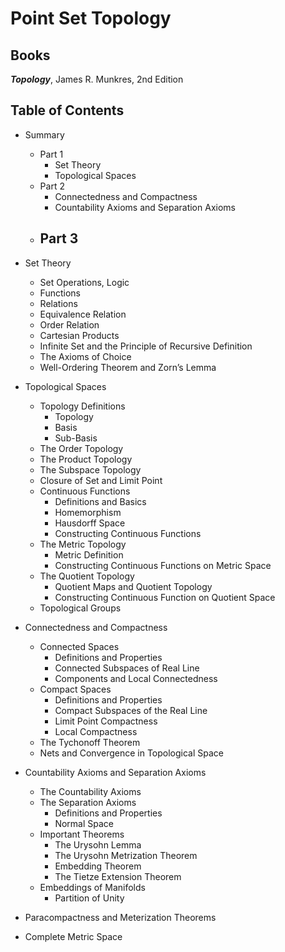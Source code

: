 # Point Set Topology

## Books

***Topology***, James R. Munkres, 2nd Edition

## Table of Contents
- Summary 
	- Part 1
		- Set Theory
		- Topological Spaces
	- Part 2
		- Connectedness and Compactness
		- Countability Axioms and Separation Axioms
	- Part 3
		- 	 

- Set Theory
	- Set Operations, Logic
	- Functions
	- Relations
	- Equivalence Relation
	- Order Relation
	- Cartesian Products
	- Infinite Set and the Principle of Recursive Definition
	- The Axioms of Choice
	- Well-Ordering Theorem and Zorn’s Lemma

- Topological Spaces
	- Topology Definitions
		- Topology
		- Basis
		- Sub-Basis
	- The Order Topology
	- The Product Topology
	- The Subspace Topology
	- Closure of Set and Limit Point
	- Continuous Functions
		- Definitions and Basics
		- Homemorphism
		- Hausdorff Space
		- Constructing Continuous Functions 
	- The Metric Topology
		- Metric Definition
		- Constructing Continuous Functions on Metric Space 
	- The Quotient Topology
		- Quotient Maps and Quotient Topology
		- Constructing Continuous Function on Quotient Space 
	- Topological Groups 

- Connectedness and Compactness
	- Connected Spaces
		- Definitions and Properties
		- Connected Subspaces of Real Line
		- Components and Local Connectedness 
	- Compact Spaces 
		- Definitions and Properties
		- Compact Subspaces of the Real Line
		- Limit Point Compactness
		- Local Compactness 
	- The Tychonoff Theorem
	- Nets and Convergence in Topological Space 

- Countability Axioms and Separation Axioms
	- The Countability Axioms
	- The Separation Axioms
		- Definitions and Properties
		- Normal Space
	- Important Theorems
		- The Urysohn Lemma
		- The Urysohn Metrization Theorem
		- Embedding Theorem
		- The Tietze Extension Theorem  
	- Embeddings of Manifolds
		- Partition of Unity 

- Paracompactness and Meterization Theorems

- Complete Metric Space
